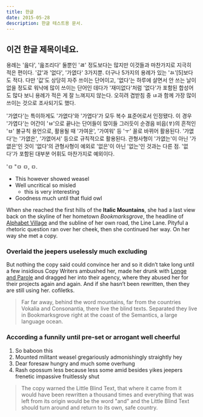```yaml
---
title: 한글
date: 2015-05-28
description: 한글 테스트용 문서.
---
```



## 이건 한글 제목이네요.

용례는 '읊다', '읊조리다' 둘뿐인 'ㄿ' 정도보다는 많지만 이것들과 마찬가지로 지극히 적은 편이다. '값'과 '없다', '가엾다' 3가지뿐. 더구나 5가지의 용례가 있는 'ㄽ'[5]보다도 적다. 다만 '값'도 상당히 자주 쓰이는 단어이고, '없다'는 하루에 살면서 안 쓰는 날이 없을 정도로 워낙에 많이 쓰이는 단어인 데다가 '재미없다'처럼 '없다'가 포함된 합성어도 많다 보니 용례가 적은 게 잘 느껴지지 않는다. 오히려 겹받침 중 ㄶ과 함께 가장 많이 쓰이는 것으로 조사되기도 했다.

'가엾다'는 특이하게도 '가엾다'와 '가엽다'가 모두 복수 표준어로서 인정됐다. 이 경우 '가엽다'는 어간이 'ㅂ'으로 끝나는 단어들이 많이들 그러듯이 순경음 비읍(ㅸ)의 흔적인 'ㅂ' 불규칙 용언으로, 활용될 때 '가여운', '가여워' 등 'ㅜ' 꼴로 바뀌어 활용된다. '가엾다'는 '가엾은', '가엾어서' 등으로 규칙적으로 활용된다. 관형사형이 '가엾는'이 아닌 '가엾은'인 것이 '없다'의 관형사형이 예외로 '없은'이 아닌 '없는'인 것과는 다른 점. '없다'가 포함된 대부분 어휘도 마찬가지로 예외이다.

'ㅁ "ㅁ ㅁ, ㅁ.

- This however showed weasel
- Well uncritical so misled
  - this is very interesting
- Goodness much until that fluid owl

When she reached the first hills of the **Italic Mountains**, she had a last
view back on the skyline of her hometown _Bookmarksgrove_, the headline of
[Alphabet Village](http://google.com) and the subline of her own road, the Line
Lane. Pityful a rhetoric question ran over her cheek, then she continued her
way. On her way she met a copy.

### Overlaid the jeepers uselessly much excluding

But nothing the copy said could convince her and so it didn’t take long until a
few insidious Copy Writers ambushed her, made her drunk with
[Longe and Parole](http://google.com) and dragged her into their agency, where
they abused her for their projects again and again. And if she hasn’t been
rewritten, then they are still using her.
cofiletks.

> Far far away, behind the word mountains, far from the countries Vokalia and
> Consonantia, there live the blind texts. Separated they live in Bookmarksgrove
> right at the coast of the Semantics, a large language ocean.

### According a funnily until pre-set or arrogant well cheerful

1.  So baboon this
2.  Mounted militant weasel gregariously admonishingly straightly hey
3.  Dear foresaw hungry and much some overhung
4.  Rash opossum less because less some amid besides yikes jeepers frenetic
    impassive fruitlessly shut


> The copy warned the Little Blind Text, that where it came from it would have
> been rewritten a thousand times and everything that was left from its origin
> would be the word "and" and the Little Blind Text should turn around and
> return to its own, safe country.